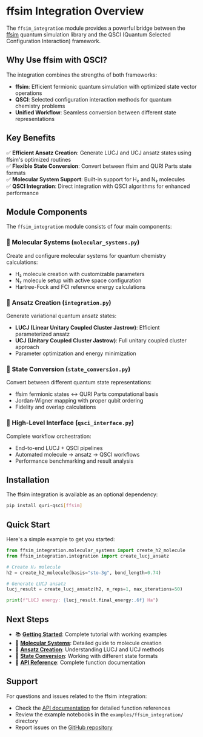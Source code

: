 # ffsim Integration Overview

The `ffsim_integration` module provides a powerful bridge between the [ffsim](https://github.com/qiskit-community/ffsim) quantum simulation library and the QSCI (Quantum Selected Configuration Interaction) framework.

## Why Use ffsim with QSCI?

The integration combines the strengths of both frameworks:

- **ffsim**: Efficient fermionic quantum simulation with optimized state vector operations
- **QSCI**: Selected configuration interaction methods for quantum chemistry problems
- **Unified Workflow**: Seamless conversion between different state representations

## Key Benefits

✅ **Efficient Ansatz Creation**: Generate LUCJ and UCJ ansatz states using ffsim's optimized routines  
✅ **Flexible State Conversion**: Convert between ffsim and QURI Parts state formats  
✅ **Molecular System Support**: Built-in support for H₂ and N₂ molecules  
✅ **QSCI Integration**: Direct integration with QSCI algorithms for enhanced performance  

## Module Components

The `ffsim_integration` module consists of four main components:

### 🧪 Molecular Systems (`molecular_systems.py`)
Create and configure molecular systems for quantum chemistry calculations:
- H₂ molecule creation with customizable parameters
- N₂ molecule setup with active space configuration
- Hartree-Fock and FCI reference energy calculations

### 🔬 Ansatz Creation (`integration.py`)
Generate variational quantum ansatz states:
- **LUCJ (Linear Unitary Coupled Cluster Jastrow)**: Efficient parameterized ansatz
- **UCJ (Unitary Coupled Cluster Jastrow)**: Full unitary coupled cluster approach
- Parameter optimization and energy minimization

### 🔄 State Conversion (`state_conversion.py`)
Convert between different quantum state representations:
- ffsim fermionic states ↔ QURI Parts computational basis
- Jordan-Wigner mapping with proper qubit ordering
- Fidelity and overlap calculations

### 🎯 High-Level Interface (`qsci_interface.py`)
Complete workflow orchestration:
- End-to-end LUCJ + QSCI pipelines
- Automated molecule → ansatz → QSCI workflows
- Performance benchmarking and result analysis

## Installation

The ffsim integration is available as an optional dependency:

```bash
pip install quri-qsci[ffsim]
```

## Quick Start

Here's a simple example to get you started:

```python
from ffsim_integration.molecular_systems import create_h2_molecule
from ffsim_integration.integration import create_lucj_ansatz

# Create H₂ molecule
h2 = create_h2_molecule(basis="sto-3g", bond_length=0.74)

# Generate LUCJ ansatz
lucj_result = create_lucj_ansatz(h2, n_reps=1, max_iterations=50)

print(f"LUCJ energy: {lucj_result.final_energy:.6f} Ha")
```

## Next Steps

- 📚 **[Getting Started](getting_started.md)**: Complete tutorial with working examples
- 🧪 **[Molecular Systems](molecular_systems.md)**: Detailed guide to molecule creation
- 🔬 **[Ansatz Creation](ansatz_creation.md)**: Understanding LUCJ and UCJ methods
- 🔄 **[State Conversion](state_conversion.md)**: Working with different state formats
- 📖 **[API Reference](../../api/ffsim_integration.md)**: Complete function documentation

## Support

For questions and issues related to the ffsim integration:
- Check the [API documentation](../../api/ffsim_integration.md) for detailed function references
- Review the example notebooks in the `examples/ffsim_integration/` directory
- Report issues on the [GitHub repository](https://github.com/nez0b/quri-qsci)